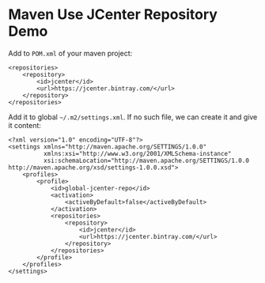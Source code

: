 Maven Use JCenter Repository Demo
=================================

Add to `POM.xml` of your maven project:

```
<repositories>
    <repository>
        <id>jcenter</id>
        <url>https://jcenter.bintray.com/</url>
    </repository>
</repositories>
```

Add it to global `~/.m2/settings.xml`. If no such file, we can create it and give it content:

```
<?xml version="1.0" encoding="UTF-8"?>
<settings xmlns="http://maven.apache.org/SETTINGS/1.0.0"
          xmlns:xsi="http://www.w3.org/2001/XMLSchema-instance"
          xsi:schemaLocation="http://maven.apache.org/SETTINGS/1.0.0 http://maven.apache.org/xsd/settings-1.0.0.xsd">
    <profiles>
        <profile>
            <id>global-jcenter-repo</id>
            <activation>
                <activeByDefault>false</activeByDefault>
            </activation>
            <repositories>
                <repository>
                    <id>jcenter</id>
                    <url>https://jcenter.bintray.com/</url>
                </repository>
            </repositories>
        </profile>
    </profiles>
</settings>
```



